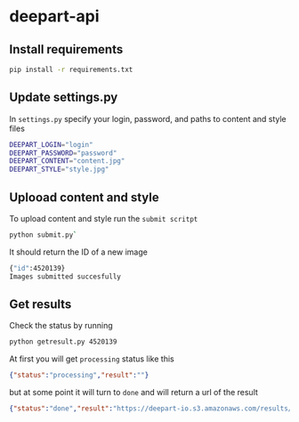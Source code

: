 # deepart-api

## Install requirements

```bash
pip install -r requirements.txt
```

## Update settings.py

In `settings.py` specify your login, password, and paths to content and style files
```bash
DEEPART_LOGIN="login"
DEEPART_PASSWORD="password"
DEEPART_CONTENT="content.jpg"
DEEPART_STYLE="style.jpg"
```

## Uplooad content and style

To upload content and style run the `submit scritpt`
```bash
python submit.py` 
```
It should return the ID of a new image
```bash
{"id":4520139}
Images submitted succesfully
```

## Get results
Check the status by running
```bash
python getresult.py 4520139
```
At first you will get `processing` status like this
```json
{"status":"processing","result":""}
```
but at some point it will turn to `done` and will return a url of the result
```json
{"status":"done","result":"https://deepart-io.s3.amazonaws.com/results/d7ca10ed2b14b1a1-4520139.png"}
```
